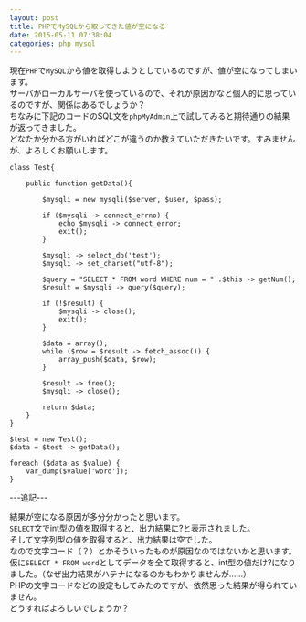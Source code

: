 ```yaml
---
layout: post
title: PHPでMySQLから取ってきた値が空になる
date: 2015-05-11 07:38:04
categories: php mysql
---
```

<!-- {% raw %} -->
<p>現在<code>PHP</code>で<code>MySQL</code>から値を取得しようとしているのですが、値が空になってしまいます。<br>
サーバがローカルサーバを使っているので、それが原因かなと個人的に思っているのですが、関係はあるでしょうか？<br>
ちなみに下記のコードのSQL文を<code>phpMyAdmin</code>上で試してみると期待通りの結果が返ってきました。<br>
どなたか分かる方がいればどこが違うのか教えていただきたいです。すみませんが、よろしくお願いします。</p>

<pre><code>class Test{

    public function getData(){

        $mysqli = new mysqli($server, $user, $pass);

        if ($mysqli -&gt; connect_errno) {
            echo $mysqli -&gt; connect_error;
            exit();
        }

        $mysqli -&gt; select_db('test');
        $mysqli -&gt; set_charset("utf-8");

        $query = "SELECT * FROM word WHERE num = " .$this -&gt; getNum();
        $result = $mysqli -&gt; query($query);

        if (!$result) {
            $mysqli -&gt; close();
            exit();
        }

        $data = array();
        while ($row = $result -&gt; fetch_assoc()) {
            array_push($data, $row);
        }

        $result -&gt; free();
        $mysqli -&gt; close();

        return $data;
    }
}

$test = new Test();
$data = $test -&gt; getData(); 

foreach ($data as $value) {
    var_dump($value['word']);
}
</code></pre>

<p>---追記---</p>

<p>結果が空になる原因が多分分かったと思います。<br>
<code>SELECT</code>文でint型の値を取得すると、出力結果に?と表示されました。<br>
そして文字列型の値を取得すると、出力結果は空でした。<br>
なので文字コード（？）とかそういったものが原因なのではないかと思います。<br>
仮に<code>SELECT * FROM word</code>としてデータを全て取得すると、int型の値だけ?になりました。（なぜ出力結果がハテナになるのかもわかりませんが......）<br>
PHPの文字コードなどの設定もしてみたのですが、依然思った結果が得られていません。<br>
どうすればよろしいでしょうか？</p>
<!-- {% endraw %} -->
